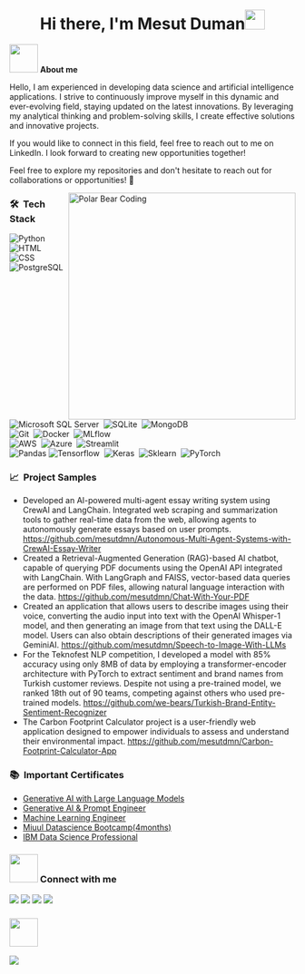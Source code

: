 <h1 align="center"><b>Hi there, I'm Mesut Duman</b><img src="https://media.giphy.com/media/hvRJCLFzcasrR4ia7z/giphy.gif" width="35"></h1>

<picture><img src = "https://github.com/mesutdmn/mesutdmn/assets/72805471/7cc7d2e0-8dd0-4645-878b-3b3b0267afaa" width = 50px></picture> <b>About me</b>

Hello, I am experienced in developing data science and artificial intelligence applications. I strive to continuously improve myself in this dynamic and ever-evolving field, staying updated on the latest innovations. By leveraging my analytical thinking and problem-solving skills, I create effective solutions and innovative projects.

If you would like to connect in this field, feel free to reach out to me on LinkedIn. I look forward to creating new opportunities together!

Feel free to explore my repositories and don't hesitate to reach out for collaborations or opportunities! 🌟

<img alt="Polar Bear Coding" src="https://github.com/mesutdmn/mesutdmn/assets/72805471/78521764-cd91-44bc-8634-5feea6e02f93" width="400px" align="right"/>

<h3>🛠 &nbsp;Tech Stack</h3>

![Python](https://img.shields.io/badge/-Python-05122A?style=flat-square&logo=python)&nbsp;
![HTML](https://img.shields.io/badge/-HTML-05122A?style=flat-square&logo=HTML5)&nbsp;
![CSS](https://img.shields.io/badge/-CSS-05122A?style=flat-square&logo=CSS3)&nbsp;
<br>
![PostgreSQL](https://img.shields.io/badge/-PostgreSQL-05122A?style=flat-square&logo=PostgreSQL)&nbsp;
![Microsoft SQL Server](https://img.shields.io/badge/-Microsoft_SQL_Server-05122A?style=flat-square&logo=microsoft-sql-server)&nbsp;
![SQLite](https://img.shields.io/badge/-SQLite-05122A?style=flat-square&logo=SQLite)&nbsp;
![MongoDB](https://img.shields.io/badge/-MongoDB-05122A?style=flat-square&logo=mongodb)&nbsp;
<br>
![Git](https://img.shields.io/badge/-Git-05122A?style=flat-square&logo=git)&nbsp;
![Docker](https://img.shields.io/badge/-Docker-05122A?style=flat-square&logo=docker)&nbsp;
![MLflow](https://img.shields.io/badge/-MLflow-05122A?style=flat-square&logo=mlflow)&nbsp;
<br>
![AWS](https://img.shields.io/badge/-AWS-05122A?style=flat-square&logo=amazonaws)&nbsp;
![Azure](https://img.shields.io/badge/-Azure-05122A?style=flat-square&logo=microsoftazure)&nbsp;
![Streamlit](https://img.shields.io/badge/-Streamlit-05122A?style=flat-square&logo=streamlit)&nbsp;
<br>
![Pandas](https://img.shields.io/badge/-Pandas-05122A?style=flat-square&logo=pandas)
![Tensorflow](https://img.shields.io/badge/-Tensorflow-05122A?style=flat-square&logo=Tensorflow)&nbsp;
![Keras](https://img.shields.io/badge/-Keras-05122A?style=flat-square&logo=Keras)&nbsp;
![Sklearn](https://img.shields.io/badge/-Sklearn-05122A?style=flat-square&logo=scikitlearn)&nbsp;
![PyTorch](https://img.shields.io/badge/-PyTorch-05122A?style=flat-square&logo=PyTorch)&nbsp;
<br>

<h3>📈 &nbsp;Project Samples</h3>

- Developed an AI-powered multi-agent essay writing system using CrewAI and LangChain. Integrated web scraping and summarization tools to gather real-time data from the web, allowing agents to autonomously generate essays based on user prompts. https://github.com/mesutdmn/Autonomous-Multi-Agent-Systems-with-CrewAI-Essay-Writer
- Created a Retrieval-Augmented Generation (RAG)-based AI chatbot, capable of querying PDF documents using the OpenAI API integrated with LangChain. With LangGraph and FAISS, vector-based data queries are performed on PDF files, allowing natural language interaction with the data. https://github.com/mesutdmn/Chat-With-Your-PDF
- Created an application that allows users to describe images using their voice, converting the audio input into text with the OpenAI Whisper-1 model, and then generating an image from that text using the DALL-E model. Users can also obtain descriptions of their generated images via GeminiAI. https://github.com/mesutdmn/Speech-to-Image-With-LLMs
- For the Teknofest NLP competition, I developed a model with 85% accuracy using only 8MB of data by employing a transformer-encoder architecture with PyTorch to extract sentiment and brand names from Turkish customer reviews. Despite not using a pre-trained model, we ranked 18th out of 90 teams, competing against others who used pre-trained models. https://github.com/we-bears/Turkish-Brand-Entity-Sentiment-Recognizer
- The Carbon Footprint Calculator project is a user-friendly web application designed to empower individuals to assess and understand their environmental impact. https://github.com/mesutdmn/Carbon-Footprint-Calculator-App

<h3>📚 &nbsp;Important Certificates</h3>

- [Generative AI with Large Language Models](https://www.coursera.org/account/accomplishments/verify/EUGWMLG4QHGL)
- [Generative AI & Prompt Engineer](https://learning.miuul.com/certificates/xieruig2ls)
- [Machine Learning Engineer](https://www.datacamp.com/completed/statement-of-accomplishment/track/d65330b892050d64108f9738cf9f552c968c3f5a)
- [Miuul Datascience Bootcamp(4months)](https://certificate.miuul.com/mesut_duman)
- [IBM Data Science Professional](https://www.coursera.org/account/accomplishments/professional-cert/XADPDQAWM2ZN)


<h3> <img src='https://github.com/mesutdmn/mesutdmn/assets/72805471/315a9388-702c-4161-9782-e72511e07bc2' width="50px"> Connect with me </h3>
<a target="_blank" href="https://www.linkedin.com/in/mesut-duman/"><img src="https://img.shields.io/badge/-LinkedIn-0077B5?style=for-the-badge&logo=Linkedin&logoColor=white"></img></a>
<a target="_blank" href="https://www.kaggle.com/dumanmesut"><img src="https://img.shields.io/badge/Kaggle-035a7d?style=for-the-badge&logo=kaggle&logoColor=white"></img></a>
<a target="_blank" href="https://medium.com/@dumanmesut"><img src="https://img.shields.io/badge/Medium-12100E?style=for-the-badge&logo=medium&logoColor=white"></img></a>
<a target="_blank" href="https://share.streamlit.io/user/mesutdmn"><img src="https://img.shields.io/badge/Streamlit-CC100E?style=for-the-badge&logo=streamlit&logoColor=white"></img></a>


<h3 ><img src='https://github.com/images/mona-whisper.gif' width="50px"> </h3>

![](https://komarev.com/ghpvc/?username=mesutdmn&style=for-the-badge)


